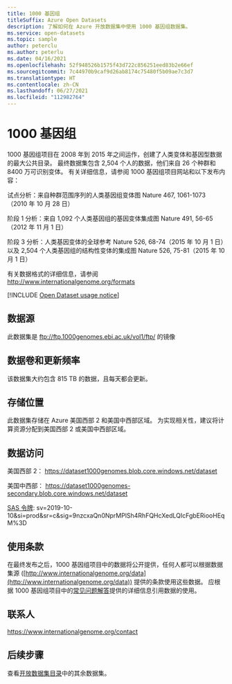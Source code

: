 ```yaml
---
title: 1000 基因组
titleSuffix: Azure Open Datasets
description: 了解如何在 Azure 开放数据集中使用 1000 基因组数据集。
ms.service: open-datasets
ms.topic: sample
author: peterclu
ms.author: peterlu
ms.date: 04/16/2021
ms.openlocfilehash: 52f948526b1575f43d722c856251eed83b2e66ef
ms.sourcegitcommit: 7c44970b9caf9d26ab8174c75480f5b09ae7c3d7
ms.translationtype: HT
ms.contentlocale: zh-CN
ms.lasthandoff: 06/27/2021
ms.locfileid: "112982764"
---
```

# <a name="1000-genomes"></a>1000 基因组

1000 基因组项目在 2008 年到 2015 年之间运作，创建了人类变体和基因型数据的最大公共目录。 最终数据集包含 2,504 个人的数据，他们来自 26 个种群和 8400 万可识别变体。 有关详细信息，请参阅 1000 基因组项目网站和以下发布内容：

试点分析：来自种群范围序列的人类基因组变体图 Nature 467, 1061-1073（2010 年 10 月 28 日）

阶段 1 分析：来自 1,092 个人类基因组的基因变体集成图 Nature 491, 56-65（2012 年 11 月 1 日）

阶段 3 分析：人类基因变体的全球参考 Nature 526, 68-74（2015 年 10 月 1 日）以及 2,504 个人类基因组的结构性变体的集成图 Nature 526, 75-81（2015 年 10 月 1 日）

有关数据格式的详细信息，请参阅 http://www.internationalgenome.org/formats

[!INCLUDE [Open Dataset usage notice](../../includes/open-datasets-usage-note.md)]

## <a name="data-source"></a>数据源

此数据集是 ftp://ftp.1000genomes.ebi.ac.uk/vol1/ftp/ 的镜像

## <a name="data-volumes-and-update-frequency"></a>数据卷和更新频率

该数据集大约包含 815 TB 的数据，且每天都会更新。

## <a name="storage-location"></a>存储位置

此数据集存储在 Azure 美国西部 2 和美国中西部区域。 为实现相关性，建议将计算资源分配到美国西部 2 或美国中西部区域。

## <a name="data-access"></a>数据访问

美国西部 2： https://dataset1000genomes.blob.core.windows.net/dataset

美国中西部： https://dataset1000genomes-secondary.blob.core.windows.net/dataset

[SAS 令牌](../storage/common/storage-sas-overview.md): sv=2019-10-10&si=prod&sr=c&sig=9nzcxaQn0NprMPlSh4RhFQHcXedLQIcFgbERiooHEqM%3D

## <a name="use-terms"></a>使用条款

在最终发布之后，1000 基因组项目中的数据将公开提供，任何人都可以根据数据集源 ([http://www.internationalgenome.org/data](http://www.internationalgenome.org/data)) 提供的条款使用这些数据。 应根据 1000 基因组项目中的[常见问题解答]()提供的详细信息引用数据的使用。

## <a name="contact"></a>联系人

https://www.internationalgenome.org/contact

## <a name="next-steps"></a>后续步骤

查看[开放数据集目录](dataset-catalog.md)中的其余数据集。
